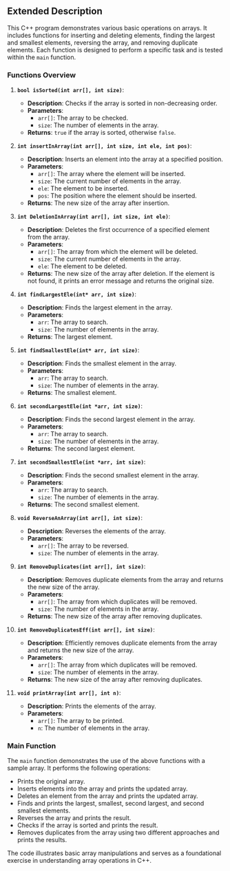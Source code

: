 ## Extended Description

This C++ program demonstrates various basic operations on arrays. It includes functions for inserting and deleting elements, finding the largest and smallest elements, reversing the array, and removing duplicate elements. Each function is designed to perform a specific task and is tested within the `main` function.

### Functions Overview

1. **`bool isSorted(int arr[], int size)`**:
   - **Description**: Checks if the array is sorted in non-decreasing order.
   - **Parameters**: 
     - `arr[]`: The array to be checked.
     - `size`: The number of elements in the array.
   - **Returns**: `true` if the array is sorted, otherwise `false`.

2. **`int insertInArray(int arr[], int size, int ele, int pos)`**:
   - **Description**: Inserts an element into the array at a specified position.
   - **Parameters**:
     - `arr[]`: The array where the element will be inserted.
     - `size`: The current number of elements in the array.
     - `ele`: The element to be inserted.
     - `pos`: The position where the element should be inserted.
   - **Returns**: The new size of the array after insertion.

3. **`int DeletionInArray(int arr[], int size, int ele)`**:
   - **Description**: Deletes the first occurrence of a specified element from the array.
   - **Parameters**:
     - `arr[]`: The array from which the element will be deleted.
     - `size`: The current number of elements in the array.
     - `ele`: The element to be deleted.
   - **Returns**: The new size of the array after deletion. If the element is not found, it prints an error message and returns the original size.

4. **`int findLargestEle(int* arr, int size)`**:
   - **Description**: Finds the largest element in the array.
   - **Parameters**:
     - `arr`: The array to search.
     - `size`: The number of elements in the array.
   - **Returns**: The largest element.

5. **`int findSmallestEle(int* arr, int size)`**:
   - **Description**: Finds the smallest element in the array.
   - **Parameters**:
     - `arr`: The array to search.
     - `size`: The number of elements in the array.
   - **Returns**: The smallest element.

6. **`int secondLargestEle(int *arr, int size)`**:
   - **Description**: Finds the second largest element in the array.
   - **Parameters**:
     - `arr`: The array to search.
     - `size`: The number of elements in the array.
   - **Returns**: The second largest element.

7. **`int secondSmallestEle(int *arr, int size)`**:
   - **Description**: Finds the second smallest element in the array.
   - **Parameters**:
     - `arr`: The array to search.
     - `size`: The number of elements in the array.
   - **Returns**: The second smallest element.

8. **`void ReverseAnArray(int arr[], int size)`**:
   - **Description**: Reverses the elements of the array.
   - **Parameters**:
     - `arr[]`: The array to be reversed.
     - `size`: The number of elements in the array.

9. **`int RemoveDuplicates(int arr[], int size)`**:
   - **Description**: Removes duplicate elements from the array and returns the new size of the array.
   - **Parameters**:
     - `arr[]`: The array from which duplicates will be removed.
     - `size`: The number of elements in the array.
   - **Returns**: The new size of the array after removing duplicates.

10. **`int RemoveDuplicatesEff(int arr[], int size)`**:
    - **Description**: Efficiently removes duplicate elements from the array and returns the new size of the array.
    - **Parameters**:
      - `arr[]`: The array from which duplicates will be removed.
      - `size`: The number of elements in the array.
    - **Returns**: The new size of the array after removing duplicates.

11. **`void printArray(int arr[], int n)`**:
    - **Description**: Prints the elements of the array.
    - **Parameters**:
      - `arr[]`: The array to be printed.
      - `n`: The number of elements in the array.

### Main Function

The `main` function demonstrates the use of the above functions with a sample array. It performs the following operations:
- Prints the original array.
- Inserts elements into the array and prints the updated array.
- Deletes an element from the array and prints the updated array.
- Finds and prints the largest, smallest, second largest, and second smallest elements.
- Reverses the array and prints the result.
- Checks if the array is sorted and prints the result.
- Removes duplicates from the array using two different approaches and prints the results.

The code illustrates basic array manipulations and serves as a foundational exercise in understanding array operations in C++.
